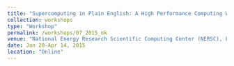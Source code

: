 ```yaml
---
title: "Supercomputing in Plain English: A High Performance Computing Workshop Series"
collection: workshops
type: "Workshop"
permalink: /workshops/07_2015_ok
venue: "National Energy Research Scientific Computing Center (NERSC), LBNL"
date: Jan 20-Apr 14, 2015
location: "Online"
---
```


